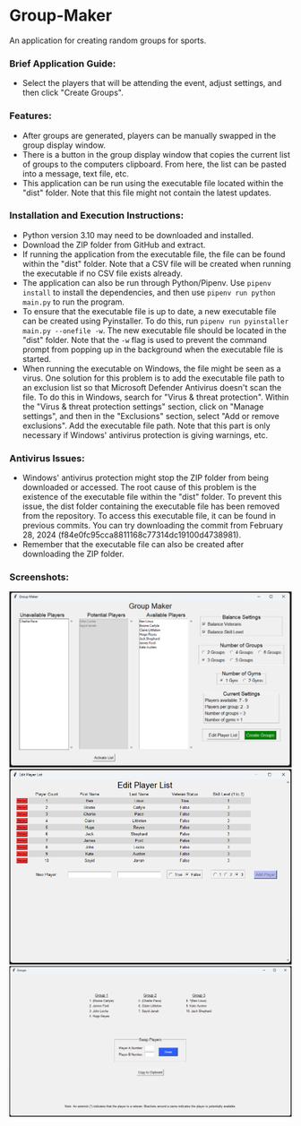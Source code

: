 # Group-Maker
An application for creating random groups for sports.

### Brief Application Guide:
- Select the players that will be attending the event, adjust settings, and then click "Create Groups".

### Features:
- After groups are generated, players can be manually swapped in the group display window.
- There is a button in the group display window that copies the current list of groups to the computers clipboard. From here, the list can be pasted into a message, text file, etc.
- This application can be run using the executable file located within the "dist" folder. Note that this file might not contain the latest updates.

### Installation and Execution Instructions:
- Python version 3.10 may need to be downloaded and installed.
- Download the ZIP folder from GitHub and extract.
- If running the application from the executable file, the file can be found within the "dist" folder. Note that a CSV file will be created when running the executable if no CSV file exists already.
- The application can also be run through Python/Pipenv. Use `pipenv install` to install the dependencies, and then use `pipenv run python main.py` to run the program.
- To ensure that the executable file is up to date, a new executable file can be created using Pyinstaller. To do this, run `pipenv run pyinstaller main.py --onefile -w`. The new executable file should be located in the "dist" folder. Note that the `-w` flag is used to prevent the command prompt from popping up in the background when the executable file is started.
- When running the executable on Windows, the file might be seen as a virus. One solution for this problem is to add the executable file path to an exclusion list so that Microsoft Defender Antivirus doesn't scan the file. To do this in Windows, search for "Virus & threat protection". Within the "Virus & threat protection settings" section, click on "Manage settings", and then in the "Exclusions" section, select "Add or remove exclusions". Add the executable file path. Note that this part is only necessary if Windows' antivirus protection is giving warnings, etc.

### Antivirus Issues:
- Windows' antivirus protection might stop the ZIP folder from being downloaded or accessed. The root cause of this problem is the existence of the executable file within the "dist" folder. To prevent this issue, the dist folder containing the executable file has been removed from the repository. To access this executable file, it can be found in previous commits. You can try downloading the commit from February 28, 2024 (f84e0fc95cca8811168c77314dc19100d4738981).
- Remember that the executable file can also be created after downloading the ZIP folder.

### Screenshots:
![Alt text](images/main-window.png)
![Alt text](images/player-list-window.png)
![Alt text](images/groups-window.png)
